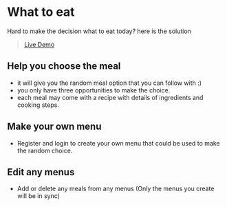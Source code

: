 # What to eat

Hard to make the decision what to eat today? here is the solution
> [Live Demo](https://chishenme.vercel.app/)

## Help you choose the meal
- it will give you the random meal option that you can follow with :)
- you only have three opportunities to make the choice.
- each meal may come with a recipe with details of ingredients and cooking steps.


## Make your own menu
- Register and login to create your own menu that could be used to make the random choice.


## Edit any menus
- Add or delete any meals from any menus (Only the menus you create will be in sync)


